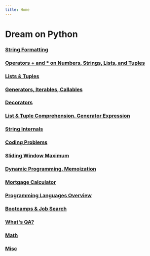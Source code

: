 ```yaml
---
title: Home
---
```


# Dream on Python

### [String Formatting](docs/strings_and_string_formatting.md)

### [Operators + and * on Numbers, Strings, Lists, and Tuples](docs/operations_plus_product_on_numbers_strings_lists_tuples.md)

### [Lists & Tuples](docs/lists_and_tuples.md)

### [Generators, Iterables, Callables](docs/generators_iterables_callables.md)

### [Decorators](docs/decorators.md)

### [List & Tuple Comprehension. Generator Expression](docs/list_tuple_generator_comprehensions.md)

### [String Internals](docs/string_internals.md)

### [Coding Problems](docs/solving_coding_problems.md)

### [Sliding Window Maximum](docs/leetcode_239.md)

### [Dynamic Programming. Memoization](docs/dynamic_programming.md)

### [Mortgage Calculator](docs/mortgage_calculator.md)

### [Programming Languages Overview](docs/programming_languages_overview.md)

### [Bootcamps & Job Search](docs/bootcamps_job_search.md)

### [What's QA?](docs/qa.md)

### [Math](docs/math.md)

### [Misc](docs/misc.md)
